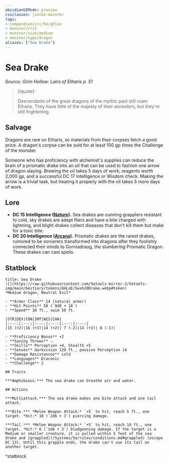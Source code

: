 ```yaml
---
obsidianUIMode: preview
cssclasses: json5e-monster
tags:
- compendium/src/5e/ghloe
- monster/cr/2
- monster/size/medium
- monster/type/dragon
aliases: ["Sea Drake"]
---
```

# Sea Drake
*Source: Grim Hollow: Lairs of Etharis p. 51*  

> [!quote]-  
> 
> Descendants of the great dragons of the mythic past still roam Etharis. They have little of the majesty of their ancestors, but they're still frightening.

## Salvage

Dragons are rare on Etharis, so materials from their corpses fetch a good price. A dragon's corpse can be sold for at least 100 gp times the Challenge of the monster.

Someone who has proficiency with alchemist's supplies can reduce the brain of a prismatic drake into an oil that can be used to fashion one arrow of dragon slaying. Brewing the oil takes 5 days of work, reagents worth 2,000 gp, and a successful DC 17 Intelligence or Wisdom check. Making the arrow is a trivial task, but treating it properly with the oil takes 5 more days of work.

## Lore

- **DC 15 Intelligence ([Nature](/Systems/5e/rules/skills.md#Nature)).** Sea drakes are cunning grapplers resistant to cold, sky drakes are adept fliers and have a bite charged with lightning, and blight drakes collect diseases that don't kill them but make for a toxic bite.  
- **DC 20 Intelligence ([Arcana](/Systems/5e/rules/skills.md#Arcana)).** Prismatic drakes are the rarest drakes, rumored to be sorcerers transformed into dragons after they foolishly connected their minds to Gormadraug, the slumbering Prismatic Dragon. These drakes can cast spells.  

## Statblock

```ad-statblock
title: Sea Drake
![](https://raw.githubusercontent.com/5etools-mirror-2/5etools-img/main/bestiary/tokens/GHLoE/Sea%20Drake.webp#token)
*Medium dragon, Neutral Evil*

- **Armor Class** 14 (natural armor)
- **Hit Points** 58 (`9d8 + 18`)
- **Speed** 20 ft., swim 50 ft.

|STR|DEX|CON|INT|WIS|CHA|
|:---:|:---:|:---:|:---:|:---:|:---:|
|15 (+2)|16 (+3)|14 (+2)| 7 (-2)|14 (+2)| 8 (-1)|

- **Proficiency Bonus** +2
- **Saving Throws** ⏤
- **Skills** Perception +4, Stealth +5
- **Senses** darkvision 120 ft., passive Perception 14
- **Damage Resistances** cold
- **Languages** Draconic
- **Challenge** 2

## Traits

***Amphibious.*** The sea drake can breathe air and water.

## Actions

***Multiattack.*** The sea drake makes one bite attack and one tail attack.

***Bite.*** *Melee Weapon Attack:* `+5` to hit, reach 5 ft., one target. *Hit:* 10 (`2d6 + 3`) piercing damage.

***Tail.*** *Melee Weapon Attack:* `+5` to hit, reach 10 ft., one target. *Hit:* 6 (`1d6 + 3`) bludgeoning damage. If the target is a Medium or smaller creature, it is pulled within 5 feet of the sea drake and [grappled](/Systems/5e/rules/conditions.md#grappled) (escape DC 13). Until this grapple ends, the drake can't use its tail on another target.
```
^statblock